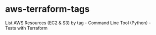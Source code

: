 # aws-terraform-tags
List AWS Resources (EC2 &amp; S3) by tag - Command Line Tool (Python) - Tests with Terraform 
